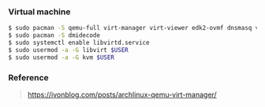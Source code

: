 ### Virtual machine
```sh
$ sudo pacman -S qemu-full virt-manager virt-viewer edk2-ovmf dnsmasq vde2 libguestfs virglrenderer
$ sudo pacman -S dmidecode
$ sudo systemctl enable libvirtd.service
$ sudo usermod -a -G libvirt $USER
$ sudo usermod -a -G kvm $USER
```

### Reference
> https://ivonblog.com/posts/archlinux-qemu-virt-manager/  
> 
